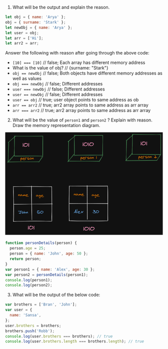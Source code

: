 1. What will be the output and explain the reason.

```js
let obj = { name: 'Arya' };
obj = { surname: 'Stark' };
let newObj = { name: 'Arya' };
let user = obj;
let arr = ['Hi'];
let arr2 = arr;
```

Answer the following with reason after going through the above code:

- `[10] === [10]` // false; Each array has different memory address
- What is the value of obj? // {surname: "Stark"}
- `obj == newObj` // false; Both objects have different memory addresses as well as values 
- `obj === newObj` // false; Different addresses
- `user === newObj` // false; Different addresses
- `user == newObj` // false; Different addresses
- `user == obj` // true; user object points to same address as ob
- `arr == arr2` // true; arr2 array points to same address as arr array
- `arr === arr2` // true; arr2 array points to same address as arr array

2. What will be the value of `person1` and `person2` ? Explain with reason. Draw the memory representation diagram.

<!-- To add this image here use ![name](./hello.jpg) -->

![Memory](./memory.png)

```js
function personDetails(person) {
  person.age = 25;
  person = { name: 'John', age: 50 };
  return person;
}
var person1 = { name: 'Alex', age: 30 };
var person2 = personDetails(person1);
console.log(person1);
console.log(person2);
```

3. What will be the output of the below code:

```js
var brothers = ['Bran', 'John'];
var user = {
  name: 'Sansa',
};
user.brothers = brothers;
brothers.push('Robb');
console.log(user.brothers === brothers); // true
console.log(user.brothers.length === brothers.length); // true
```
